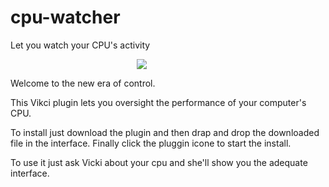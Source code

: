 # cpu-watcher<br>
Let you watch your CPU's activity<br>

<img style="margin-left: 40%" src="https://www.prlog.org/10176008-eboostr.png"><br>


Welcome to the new era of control.<br>

This Vikci plugin lets you oversight the performance of your computer's CPU.<br>

To install just download the plugin and then drap and drop the downloaded file in the interface. Finally click the pluggin icone to start the install.<br>


To use it just ask Vicki about your cpu and she'll show you the adequate interface.
